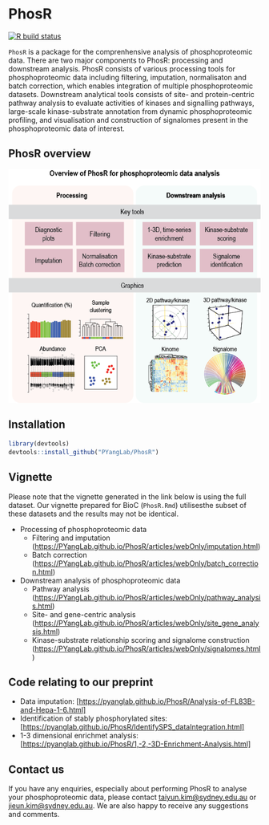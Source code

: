 # PhosR

<!-- badges: start -->
[![R build status](https://github.com/PYangLab/PhosR/workflows/R-CMD-check/badge.svg)](https://github.com/PYangLab/PhosR/actions)
  <!-- badges: end -->

`PhosR` is a package for the comprenhensive analysis of phosphoproteomic data. There are two major components to PhosR: processing and downstream analysis. PhosR consists of various processing tools for phosphoproteomic data including filtering, imputation, normalisaton and batch correction, which enables integration of multiple phosphoproteomic datasets. Downstream analytical tools consists of site- and protein-centric pathway analysis to evaluate activities of kinases and signalling pathways, large-scale kinase-substrate annotation from dynamic phosphoproteomic profiling, and visualisation and construction of signalomes present in the phosphoproteomic data of interest.

## PhosR overview

<img src="https://raw.githubusercontent.com/PYangLab/PhosR/master/inst/graphical_abstract.png" align="center"/>


## Installation

```r
library(devtools)
devtools::install_github("PYangLab/PhosR")
```

## Vignette 

<!--You can find the vignette at our website: https://PYangLab.github.io/PhosR/articles/webOnly/index.html-->
Please note that the vignette generated in the link below is using the full dataset. 
Our vignette prepared for BioC (`PhosR.Rmd`) utilisesthe subset of these datasets and the results may not be identical.


* Processing of phosphoproteomic data 
     * Filtering and imputation (https://PYangLab.github.io/PhosR/articles/webOnly/imputation.html)
     * Batch correction (https://PYangLab.github.io/PhosR/articles/webOnly/batch_correction.html)
* Downstream analysis of phosphoproteomic data
     * Pathway analysis (https://PYangLab.github.io/PhosR/articles/webOnly/pathway_analysis.html)
     * Site- and gene-centric analysis (https://PYangLab.github.io/PhosR/articles/webOnly/site_gene_analysis.html)
     * Kinase-substrate relationship scoring and signalome construction (https://PYangLab.github.io/PhosR/articles/webOnly/signalomes.html)

## Code relating to our preprint

* Data imputation: [https://pyanglab.github.io/PhosR/Analysis-of-FL83B-and-Hepa-1-6.html]
* Identification of stably phosphorylated sites: [https://pyanglab.github.io/PhosR/IdentifySPS_dataIntegration.html]
* 1-3 dimensional enrichmet analysis: [https://pyanglab.github.io/PhosR/1,-2,-3D-Enrichment-Analysis.html]

## Contact us

If you have any enquiries, especially about performing PhosR to analyse your phosphoproteomic data, please contact taiyun.kim@sydney.edu.au or jieun.kim@sydney.edu.au. We are also happy to receive any suggestions and comments.


